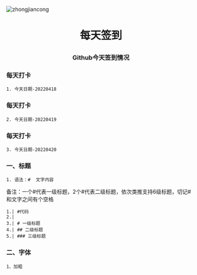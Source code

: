 ![zhongjiancong](https://user-images.githubusercontent.com/101241195/163905662-2bf40787-ec94-4d65-a02d-283a3dc78bb5.gif)

# <p align="center">每天签到</p>

### <p align="center">Github今天签到情况</p>

### 每天打卡  
    1. 今天日期-20220418  
### 每天打卡  
    2. 今天日期-20220419  
### 每天打卡  
    3. 今天日期-20220420    

### 一、标题  
    1. 语法：#  文字内容  

备注：一个#代表一级标题，2个#代表二级标题，依次类推支持6级标题，切记#和文字之间有个空格

    1.| #代码
    2.|
    3.| # 一级标题
    4.| ## 二级标题
    5.| ### 三级标题

### 二、字体

    1、加粗
